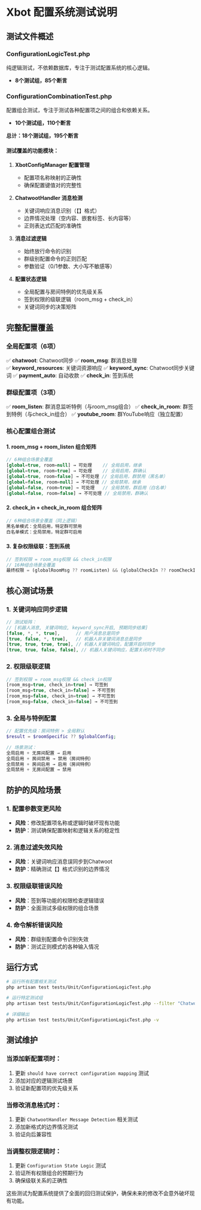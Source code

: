 # Xbot 配置系统测试说明

## 测试文件概述

### ConfigurationLogicTest.php
纯逻辑测试，不依赖数据库，专注于测试配置系统的核心逻辑。
- **8个测试组，85个断言**

### ConfigurationCombinationTest.php  
配置组合测试，专注于测试各种配置项之间的组合和依赖关系。
- **10个测试组，110个断言**

**总计：18个测试组，195个断言**

#### 测试覆盖的功能模块：

1. **XbotConfigManager 配置管理**
   - 配置项名称映射的正确性
   - 确保配置键值对的完整性

2. **ChatwootHandler 消息检测**
   - 关键词响应消息识别（【】格式）
   - 边界情况处理（空内容、嵌套标签、长内容等）
   - 正则表达式匹配的准确性

3. **消息过滤逻辑**
   - 始终放行命令的识别
   - 群级别配置命令的正则匹配
   - 参数验证（0/1参数、大小写不敏感等）

4. **配置状态逻辑**
   - 全局配置与房间特例的优先级关系
   - 签到权限的级联逻辑（room_msg + check_in）
   - 关键词同步的决策矩阵

## 完整配置覆盖

### 全局配置项（6项）
✅ **chatwoot**: Chatwoot同步
✅ **room_msg**: 群消息处理  
✅ **keyword_resources**: 关键词资源响应
✅ **keyword_sync**: Chatwoot同步关键词
✅ **payment_auto**: 自动收款
✅ **check_in**: 签到系统

### 群级配置项（3项）
✅ **room_listen**: 群消息监听特例（与room_msg组合）
✅ **check_in_room**: 群签到特例（与check_in组合）
✅ **youtube_room**: 群YouTube响应（独立配置）

### 核心配置组合测试

#### 1. room_msg + room_listen 组合矩阵
```php
// 6种组合场景全覆盖
[global=true, room=null] → 可处理    // 全局启用，继承
[global=true, room=true] → 可处理    // 全局启用，群确认
[global=true, room=false] → 不可处理 // 全局启用，群禁用（黑名单）
[global=false, room=null] → 不可处理 // 全局禁用，继承
[global=false, room=true] → 可处理   // 全局禁用，群启用（白名单）
[global=false, room=false] → 不可处理 // 全局禁用，群确认
```

#### 2. check_in + check_in_room 组合矩阵  
```php
// 6种组合场景全覆盖（同上逻辑）
黑名单模式：全局启用，特定群可禁用
白名单模式：全局禁用，特定群可启用
```

#### 3. 复杂权限级联：签到系统
```php  
// 签到权限 = room_msg权限 && check_in权限
// 16种组合场景全覆盖
最终权限 = (globalRoomMsg ?? roomListen) && (globalCheckIn ?? roomCheckIn)
```

## 核心测试场景

### 1. 关键词响应同步逻辑
```php
// 测试矩阵：
// [机器人消息, 关键词响应, keyword_sync开启, 预期同步结果]
[false, *, *, true],      // 用户消息总是同步
[true, false, *, true],   // 机器人非关键词消息总是同步  
[true, true, true, true], // 机器人关键词响应，配置开启时同步
[true, true, false, false], // 机器人关键词响应，配置关闭时不同步
```

### 2. 权限级联逻辑
```php
// 签到权限 = room_msg权限 && check_in权限
[room_msg=true, check_in=true] → 可签到
[room_msg=true, check_in=false] → 不可签到
[room_msg=false, check_in=true] → 不可签到
[room_msg=false, check_in=false] → 不可签到
```

### 3. 全局与特例配置
```php
// 配置优先级：房间特例 > 全局默认
$result = $roomSpecific ?? $globalConfig;

// 场景测试：
全局启用 + 无房间配置 → 启用
全局启用 + 房间禁用 → 禁用（房间特例）
全局禁用 + 房间启用 → 启用（房间特例）
全局禁用 + 无房间配置 → 禁用
```

## 防护的风险场景

### 1. 配置参数变更风险
- **风险**：修改配置项名称或逻辑时破坏现有功能
- **防护**：测试确保配置映射和逻辑关系的稳定性

### 2. 消息过滤失效风险
- **风险**：关键词响应消息误同步到Chatwoot
- **防护**：精确测试【】格式识别的边界情况

### 3. 权限级联错误风险
- **风险**：签到等功能的权限检查逻辑错误
- **防护**：全面测试多级权限的组合场景

### 4. 命令解析错误风险
- **风险**：群级别配置命令识别失效
- **防护**：测试正则模式的各种输入情况

## 运行方式

```bash
# 运行所有配置相关测试
php artisan test tests/Unit/ConfigurationLogicTest.php

# 运行特定测试组
php artisan test tests/Unit/ConfigurationLogicTest.php --filter "ChatwootHandler Message Detection"

# 详细输出
php artisan test tests/Unit/ConfigurationLogicTest.php -v
```

## 测试维护

### 当添加新配置项时：
1. 更新 `should have correct configuration mapping` 测试
2. 添加对应的逻辑测试场景
3. 验证新配置项的优先级关系

### 当修改消息格式时：
1. 更新 `ChatwootHandler Message Detection` 相关测试
2. 添加新格式的边界情况测试
3. 验证向后兼容性

### 当调整权限逻辑时：
1. 更新 `Configuration State Logic` 测试
2. 验证所有权限组合的预期行为
3. 确保级联关系的正确性

这些测试为配置系统提供了全面的回归测试保护，确保未来的修改不会意外破坏现有功能。